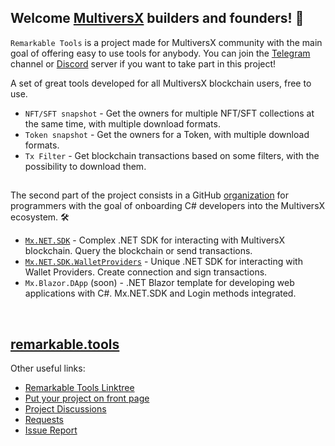 ## Welcome [MultiversX](https://github.com/ElrondNetwork) builders and founders! 👋

`Remarkable Tools` is a project made for MultiversX community with the main goal of offering easy to use tools for anybody. You can join the [Telegram](https://t.me/RemarkableTools) channel or [Discord](https://discord.io/RemarkableTools) server if you want to take part in this project!

A set of great tools developed for all MultiversX blockchain users, free to use.
- `NFT/SFT snapshot` - Get the owners for multiple NFT/SFT collections at the same time, with multiple download formats.
- `Token snapshot` - Get the owners for a Token, with multiple download formats.
- `Tx Filter` - Get blockchain transactions based on some filters, with the possibility to download them.

## 
The second part of the project consists in a GitHub [organization](https://github.com/RemarkableTools) for programmers with the goal of onboarding C# developers into the MultiversX ecosystem. 🛠️

- [`Mx.NET.SDK`](https://github.com/RemarkableTools/Mx.NET.SDK) - Complex .NET SDK for interacting with MultiversX blockchain. Query the blockchain or send transactions.
- [`Mx.NET.SDK.WalletProviders`](https://github.com/RemarkableTools/Mx.NET.SDK.WalletProviders) - Unique .NET SDK for interacting with Wallet Providers. Create connection and sign transactions.
- `Mx.Blazor.DApp` (soon) - .NET Blazor template for developing web applications with C#. Mx.NET.SDK and Login methods integrated.

&nbsp;
## [remarkable.tools](https://remarkable.tools)

Other useful links:
- [Remarkable Tools Linktree](https://linktr.ee/remarkabletools)
- [Put your project on front page](https://github.com/RemarkableTools/remarkable.tools/discussions/2)
- [Project Discussions](https://github.com/RemarkableTools/remarkable.tools/discussions/1)
- [Requests](https://github.com/RemarkableTools/remarkable.tools/discussions/3)
- [Issue Report](https://github.com/RemarkableTools/remarkable.tools/issues)
